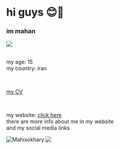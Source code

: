 <h1>hi guys 😊👋</h1>
<h3>im mahan</h3>
<img src="https://komarev.com/ghpvc/?username=Mahisokhary&label=Profile%20views&color=0e75b6&style=flat">
<br>
<br>
<p>
    my age: 15
    <br>
    my country: iran
</p>
<br>
<p>
    <a href="https://flowcv.com/resume/sb0is6js5r">my CV</a>
</p>
</br>
<p>
    my website:
    <a href="https://Qoqnus-master.netlify.app">
        click here
    </a>
    <br>
    there are more info about me in my website
    <br>
    and my social media links
</p>
<p>
    <img align="left" style="weight: 100%;box-sizing: border-bott;" src="https://github-readme-stats.vercel.app/api/top-langs?username=Mahisokhary&show_icons=true&locale=en&layout=compact" alt="Mahisokhary" />
</p>
<img src="https://github-readme-stats.vercel.app/api?username=Mahisokhary&&show_icons=true&title_color=000&icon_color=000&text_color=000&bg_color=fff">
